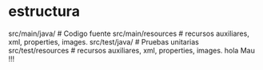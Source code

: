 
# estructura

src/main/java/ # Codigo fuente
src/main/resources # recursos auxiliares, xml, properties, images.
src/test/java/ # Pruebas unitarias
src/test/resources # recursos auxiliares, xml, properties, images.
hola Mau !!!

